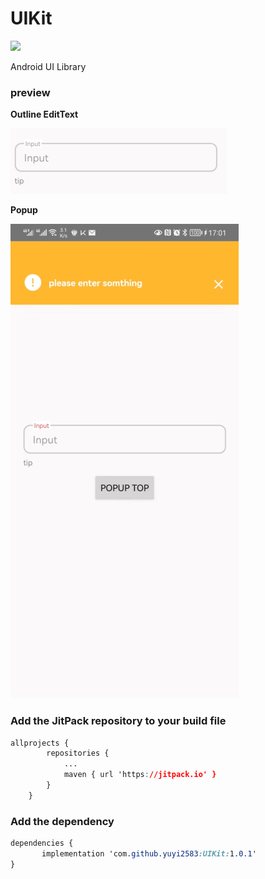 # UIKit

[![](https://jitpack.io/v/yuyi2583/UIKit.svg)](https://jitpack.io/#yuyi2583/UIKit)

Android UI Library

### preview

**Outline EditText**

![](./usage/assets/outlineedittext.jpg)

**Popup**

![](./usage/assets/popup.png)

### Add the JitPack repository to your build file

```css
allprojects {
		repositories {
			...
			maven { url 'https://jitpack.io' }
		}
	}
```

### Add the dependency

```css
dependencies {
	   implementation 'com.github.yuyi2583:UIKit:1.0.1'
}
```